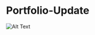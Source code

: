 # Portfolio-Update


 ![Alt Text](https://github.com/JohnbelMDev/Portfolio-Update/blob/master/LIGHT/2020-11-13%2003.55.56.gif)
